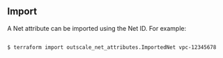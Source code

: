 ## Import

A Net attribute can be imported using the Net ID. For example:

```console

$ terraform import outscale_net_attributes.ImportedNet vpc-12345678

```